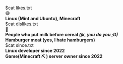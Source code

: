$cat likes.txt  
😄  
**Linux (Mint and Ubuntu), Minecraft**  
$cat dislikes.txt  
🤮  
**People who put milk before cereal _(jk, you do you ;D)_**  
**Hamburger meat (yes, I hate hamburgers)**  
$cat since.txt  
**Linux developer since 2022**  
**Game(Minecraft ⛏ ) server owner since 2022**  
